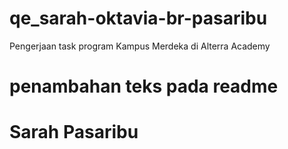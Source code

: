 # qe_sarah-oktavia-br-pasaribu

Pengerjaan task program Kampus Merdeka di Alterra Academy

# penambahan teks pada readme

# Sarah Pasaribu
